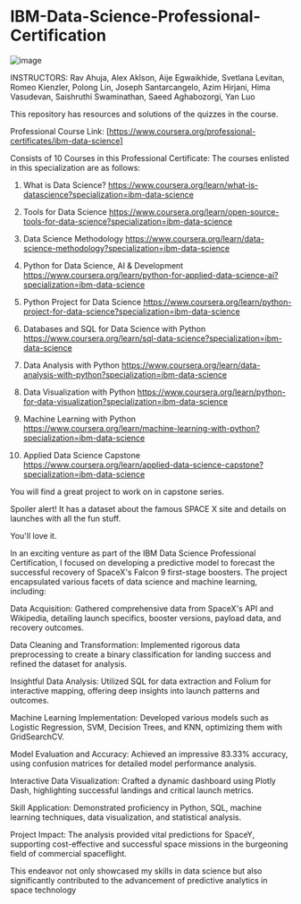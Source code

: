 # IBM-Data-Science-Professional-Certification
![image](https://user-images.githubusercontent.com/58060845/134046884-508dd489-f6f0-4c99-b794-76c027944fe4.png)

INSTRUCTORS:
Rav Ahuja, Alex Aklson, Aije Egwaikhide, Svetlana Levitan, Romeo Kienzler, Polong Lin, Joseph Santarcangelo, Azim Hirjani, Hima Vasudevan, Saishruthi Swaminathan, Saeed Aghabozorgi, Yan Luo

This repository has resources and solutions of the quizzes in the course.

Professional Course Link: [https://www.coursera.org/professional-certificates/ibm-data-science]

Consists of 10 Courses in this Professional Certificate:
The courses enlisted in this specialization are as follows:

 1) What is Data Science? https://www.coursera.org/learn/what-is-datascience?specialization=ibm-data-science 

 2) Tools for Data Science  https://www.coursera.org/learn/open-source-tools-for-data-science?specialization=ibm-data-science

 3) Data Science Methodology https://www.coursera.org/learn/data-science-methodology?specialization=ibm-data-science

 4) Python for Data Science, AI & Development https://www.coursera.org/learn/python-for-applied-data-science-ai?specialization=ibm-data-science
 
 5) Python Project for Data Science https://www.coursera.org/learn/python-project-for-data-science?specialization=ibm-data-science
 
 6) Databases and SQL for Data Science with Python https://www.coursera.org/learn/sql-data-science?specialization=ibm-data-science

 7) Data Analysis with Python https://www.coursera.org/learn/data-analysis-with-python?specialization=ibm-data-science

 8) Data Visualization with Python https://www.coursera.org/learn/python-for-data-visualization?specialization=ibm-data-science

 9) Machine Learning with Python https://www.coursera.org/learn/machine-learning-with-python?specialization=ibm-data-science

 10) Applied Data Science Capstone https://www.coursera.org/learn/applied-data-science-capstone?specialization=ibm-data-science
 
 You will find a great project to work on in capstone series.
 
 Spoiler alert! It has a dataset about the famous SPACE X site and details on launches with all the fun stuff.
 
 You'll love it.


In an exciting venture as part of the IBM Data Science Professional Certification, I focused on developing a predictive model to forecast the successful recovery of SpaceX's Falcon 9 first-stage boosters. The project encapsulated various facets of data science and machine learning, including:

Data Acquisition: Gathered comprehensive data from SpaceX's API and Wikipedia, detailing launch specifics, booster versions, payload data, and recovery outcomes.

Data Cleaning and Transformation: Implemented rigorous data preprocessing to create a binary classification for landing success and refined the dataset for analysis.

Insightful Data Analysis: Utilized SQL for data extraction and Folium for interactive mapping, offering deep insights into launch patterns and outcomes.

Machine Learning Implementation: Developed various models such as Logistic Regression, SVM, Decision Trees, and KNN, optimizing them with GridSearchCV.

Model Evaluation and Accuracy: Achieved an impressive 83.33% accuracy, using confusion matrices for detailed model performance analysis.

Interactive Data Visualization: Crafted a dynamic dashboard using Plotly Dash, highlighting successful landings and critical launch metrics.

Skill Application: Demonstrated proficiency in Python, SQL, machine learning techniques, data visualization, and statistical analysis.

Project Impact: The analysis provided vital predictions for SpaceY, supporting cost-effective and successful space missions in the burgeoning field of commercial spaceflight.

This endeavor not only showcased my skills in data science but also significantly contributed to the advancement of predictive analytics in space technology
